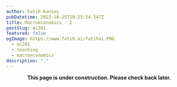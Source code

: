 ```yaml
---
author: Fatih Kansoy
pubDatetime: 2023-10-25T10:25:54.547Z
title: Macroeconomics - 2
postSlug: ec201
featured: false
ogImage: https://www.fatih.ai/fatihai.PNG
  - ec201
  - teaching
  - macroeconomics
description: "."
---
```


<div align="center">

**This page is under construction. Please check back later.**

</div>
